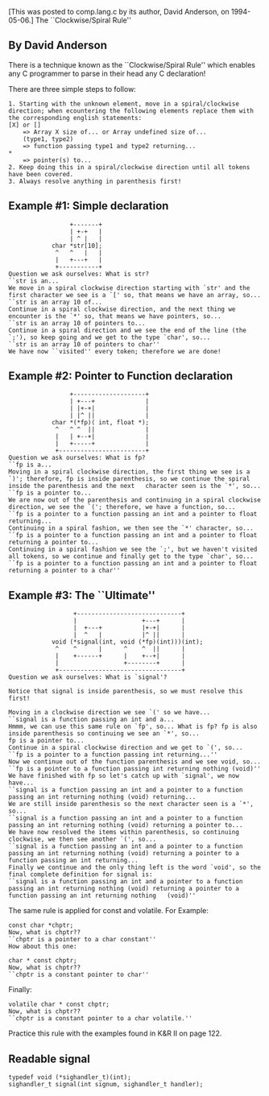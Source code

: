 [This was posted to comp.lang.c by its author, David Anderson, on 1994-05-06.]
The ``Clockwise/Spiral Rule''

## By David Anderson
There is a technique known as the ``Clockwise/Spiral Rule'' which enables any C programmer to parse in their head any C declaration!

There are three simple steps to follow:

    1. Starting with the unknown element, move in a spiral/clockwise direction; when ecountering the following elements replace them with the corresponding english statements:  
    [X] or []  
        => Array X size of... or Array undefined size of...  
        (type1, type2)  
        => function passing type1 and type2 returning...  
    *  
        => pointer(s) to...  
    2. Keep doing this in a spiral/clockwise direction until all tokens have been covered.  
    3. Always resolve anything in parenthesis first!  
   
## Example #1: Simple declaration
                     +-------+
                     | +-+   |
                     | ^ |   |
                char *str[10];
                 ^   ^   |   |
                 |   +---+   |
                 +-----------+
    Question we ask ourselves: What is str?  
    ``str is an...  
    We move in a spiral clockwise direction starting with `str' and the first character we see is a `[' so, that means we have an array, so...  
    ``str is an array 10 of...  
    Continue in a spiral clockwise direction, and the next thing we encounter is the `*' so, that means we have pointers, so...  
    ``str is an array 10 of pointers to...  
    Continue in a spiral direction and we see the end of the line (the `;'), so keep going and we get to the type `char', so...  
    ``str is an array 10 of pointers to char''  
    We have now ``visited'' every token; therefore we are done!  

## Example #2: Pointer to Function declaration
                     +--------------------+
                     | +---+              |
                     | |+-+|              |
                     | |^ ||              |
                char *(*fp)( int, float *);
                 ^   ^ ^  ||              |
                 |   | +--+|              |
                 |   +-----+              |
                 +------------------------+
    Question we ask ourselves: What is fp?  
    ``fp is a...  
    Moving in a spiral clockwise direction, the first thing we see is a `)'; therefore, fp is inside parenthesis, so we continue the spiral inside the parenthesis and the next   character seen is the `*', so...  
    ``fp is a pointer to...  
    We are now out of the parenthesis and continuing in a spiral clockwise direction, we see the `('; therefore, we have a function, so...  
    ``fp is a pointer to a function passing an int and a pointer to float returning...  
    Continuing in a spiral fashion, we then see the `*' character, so...    
    ``fp is a pointer to a function passing an int and a pointer to float returning a pointer to...  
    Continuing in a spiral fashion we see the `;', but we haven't visited all tokens, so we continue and finally get to the type `char', so...  
    ``fp is a pointer to a function passing an int and a pointer to float returning a pointer to a char'' 

## Example #3: The ``Ultimate''
                      +-----------------------------+
                      |                  +---+      |
                      |  +---+           |+-+|      |
                      |  ^   |           |^ ||      |
                void (*signal(int, void (*fp)(int)))(int);
                 ^    ^      |      ^    ^  ||      |
                 |    +------+      |    +--+|      |
                 |                  +--------+      |
                 +----------------------------------+
    Question we ask ourselves: What is `signal'?  

    Notice that signal is inside parenthesis, so we must resolve this first!  

    Moving in a clockwise direction we see `(' so we have...  
    ``signal is a function passing an int and a...  
    Hmmm, we can use this same rule on `fp', so... What is fp? fp is also inside parenthesis so continuing we see an `*', so...  
    fp is a pointer to...  
    Continue in a spiral clockwise direction and we get to `(', so...  
    ``fp is a pointer to a function passing int returning...''  
    Now we continue out of the function parenthesis and we see void, so...  
    ``fp is a pointer to a function passing int returning nothing (void)''  
    We have finished with fp so let's catch up with `signal', we now have...  
    ``signal is a function passing an int and a pointer to a function passing an int returning nothing (void) returning...  
    We are still inside parenthesis so the next character seen is a `*', so...  
    ``signal is a function passing an int and a pointer to a function passing an int returning nothing (void) returning a pointer to...  
    We have now resolved the items within parenthesis, so continuing clockwise, we then see another `(', so...  
    ``signal is a function passing an int and a pointer to a function passing an int returning nothing (void) returning a pointer to a function passing an int returning...  
    Finally we continue and the only thing left is the word `void', so the final complete definition for signal is:  
    ``signal is a function passing an int and a pointer to a function passing an int returning nothing (void) returning a pointer to a function passing an int returning nothing   (void)'' 

The same rule is applied for const and volatile. For Example:  

	const char *chptr;  
    Now, what is chptr??  
    ``chptr is a pointer to a char constant''  
    How about this one:  

	char * const chptr;  
    Now, what is chptr??  
    ``chptr is a constant pointer to char'' 

Finally:  

	volatile char * const chptr;  
    Now, what is chptr??  
    ``chptr is a constant pointer to a char volatile.''  
Practice this rule with the examples found in K&R II on page 122.  

## Readable signal
    typedef void (*sighandler_t)(int);
    sighandler_t signal(int signum, sighandler_t handler);

